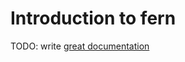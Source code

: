 # Introduction to fern

TODO: write [great documentation](http://jacobian.org/writing/what-to-write/)
